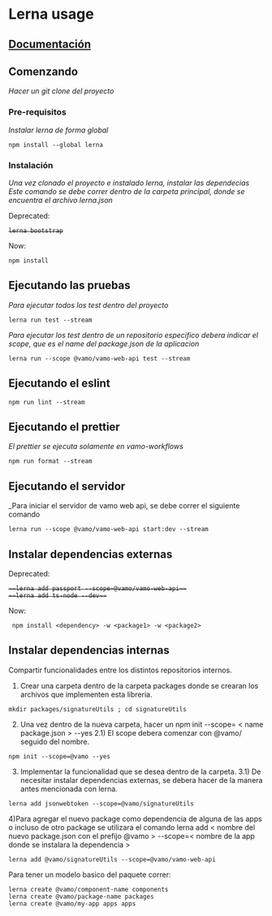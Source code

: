 # Lerna usage

## [Documentación](docs/)


## Comenzando

_Hacer un git clone del proyecto_

### Pre-requisitos

_Instalar lerna de forma global_

```
npm install --global lerna
```

### Instalación

_Una vez clonado el proyecto e instalado lerna, instalar las dependecias_
_Este comando se debe correr dentro de la carpeta principal, donde se encuentra el archivo lerna.json_

Deprecated:

<strike>

```
lerna bootstrap
```

</strike>

Now:

``` 
npm install
```

## Ejecutando las pruebas

_Para ejecutar todos los test dentro del proyecto_

```
lerna run test --stream
```

_Para ejecutar los test dentro de un repositorio especifico debera indicar el scope, que es el name del package.json de la aplicacion_

```
lerna run --scope @vamo/vamo-web-api test --stream
```

## Ejecutando el eslint

```
npm run lint --stream
```

## Ejecutando el prettier

_El prettier se ejecuta solamente en vamo-workflows_

```
npm run format --stream
```

## Ejecutando el servidor

_Para iniciar el servidor de vamo web api, se debe correr el siguiente comando

```
lerna run --scope @vamo/vamo-web-api start:dev --stream
```

## Instalar dependencias externas

Deprecated:

<strike>

```
~~lerna add passport --scope=@vamo/vamo-web-api~~
~~lerna add ts-node --dev~~
```

</strike>

Now:
```
 npm install <dependency> -w <package1> -w <package2>
```
## Instalar dependencias internas

Compartir funcionalidades entre los distintos repositorios internos.

  1) Crear una carpeta dentro de la carpeta packages donde se crearan los archivos que implementen esta libreria.

```
mkdir packages/signatureUtils ; cd signatureUtils
```
  2) Una vez dentro de la nueva carpeta, hacer un npm init --scope= < name package.json > --yes
    2.1) El scope debera comenzar con @vamo/ seguido del nombre.

```
npm init --scope=@vamo --yes
```

  3) Implementar la funcionalidad que se desea dentro de la carpeta.
    3.1) De necesitar instalar dependencias externas, se debera hacer de la manera antes mencionada con lerna.

```
lerna add jsonwebtoken --scope=@vamo/signatureUtils
```

  4)Para agregar el nuevo package como dependencia de alguna de las apps o incluso de otro package se utilizara el comando
  lerna add < nombre del nuevo package.json con el prefijo @vamo > --scope=< nombre de la app donde se instalara la dependencia >

```
lerna add @vamo/signatureUtils --scope=@vamo/vamo-web-api
```

Para tener un modelo basico del paquete correr:

```
lerna create @vamo/component-name components
lerna create @vamo/package-name packages
lerna create @vamo/my-app apps apps
```
